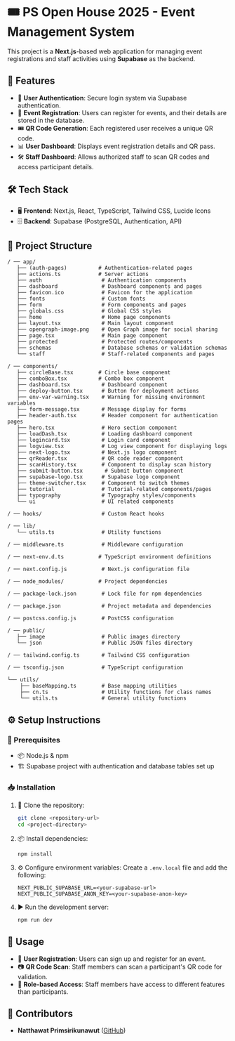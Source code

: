 # 🎟️ PS Open House 2025 - Event Management System
This project is a **Next.js**-based web application for managing event registrations and staff activities using **Supabase** as the backend.


## 🚀 Features
- 🔐 **User Authentication**: Secure login system via Supabase authentication.
- 📝 **Event Registration**: Users can register for events, and their details are stored in the database.
- 🎟️ **QR Code Generation**: Each registered user receives a unique QR code.
- 📊 **User Dashboard**: Displays event registration details and QR pass.
- 🛠️ **Staff Dashboard**: Allows authorized staff to scan QR codes and access participant details.


## 🛠️ Tech Stack
- 🖥️ **Frontend**: Next.js, React, TypeScript, Tailwind CSS, Lucide Icons
- 🗄️ **Backend**: Supabase (PostgreSQL, Authentication, API)


## 📁 Project Structure
```
/ ── app/
   ├── (auth-pages)          # Authentication-related pages
   ├── actions.ts            # Server actions
   ├── auth                   # Authentication components
   ├── dashboard              # Dashboard components and pages
   ├── favicon.ico            # Favicon for the application
   ├── fonts                  # Custom fonts
   ├── form                   # Form components and pages
   ├── globals.css            # Global CSS styles
   ├── home                   # Home page components
   ├── layout.tsx             # Main layout component
   ├── opengraph-image.png    # Open Graph image for social sharing
   ├── page.tsx               # Main page component
   ├── protected              # Protected routes/components
   ├── schemas                # Database schemas or validation schemas
   └── staff                  # Staff-related components and pages

/ ── components/
   ├── circleBase.tsx        # Circle base component
   ├── comboBox.tsx          # Combo box component
   ├── dashboard.tsx          # Dashboard component
   ├── deploy-button.tsx      # Button for deployment actions
   ├── env-var-warning.tsx    # Warning for missing environment variables
   ├── form-message.tsx       # Message display for forms
   ├── header-auth.tsx        # Header component for authentication pages
   ├── hero.tsx               # Hero section component
   ├── loadDash.tsx           # Loading dashboard component
   ├── logincard.tsx          # Login card component
   ├── logview.tsx            # Log view component for displaying logs
   ├── next-logo.tsx          # Next.js logo component
   ├── qrReader.tsx           # QR code reader component
   ├── scanHistory.tsx        # Component to display scan history
   ├── submit-button.tsx       # Submit button component
   ├── supabase-logo.tsx      # Supabase logo component
   ├── theme-switcher.tsx     # Component to switch themes
   ├── tutorial               # Tutorial-related components/pages
   ├── typography             # Typography styles/components
   └── ui                     # UI related components

/ ── hooks/                   # Custom React hooks

/ ── lib/
   └── utils.ts               # Utility functions

/ ── middleware.ts            # Middleware configuration

/ ── next-env.d.ts           # TypeScript environment definitions

/ ── next.config.js           # Next.js configuration file

/ ── node_modules/           # Project dependencies

/ ── package-lock.json        # Lock file for npm dependencies

/ ── package.json             # Project metadata and dependencies

/ ── postcss.config.js        # PostCSS configuration

/ ── public/
   ├── image                  # Public images directory
   └── json                   # Public JSON files directory

/ ── tailwind.config.ts       # Tailwind CSS configuration

/ ── tsconfig.json            # TypeScript configuration

└── utils/
    ├── baseMapping.ts        # Base mapping utilities
    ├── cn.ts                 # Utility functions for class names
    └── utils.ts              # General utility functions
```


## ⚙️ Setup Instructions
### 📌 Prerequisites
- 📦 Node.js & npm
- 🏗️ Supabase project with authentication and database tables set up

### 📥 Installation
1. 📂 Clone the repository:
   ```sh
   git clone <repository-url>
   cd <project-directory>
   ```
2. 📦 Install dependencies:
   ```sh
   npm install
   ```
3. ⚙️ Configure environment variables:
   Create a `.env.local` file and add the following:
   ```env
   NEXT_PUBLIC_SUPABASE_URL=<your-supabase-url>
   NEXT_PUBLIC_SUPABASE_ANON_KEY=<your-supabase-anon-key>
   ```
4. ▶️ Run the development server:
   ```sh
   npm run dev
   ```


## 🎯 Usage
- 📝 **User Registration**: Users can sign up and register for an event.
- 📷 **QR Code Scan**: Staff members can scan a participant's QR code for validation.
- 🔑 **Role-based Access**: Staff members have access to different features than participants.


## 👥 Contributors
- **Natthawat Primsirikunawut** ([GitHub](https://github.com/N0TAW00D))

